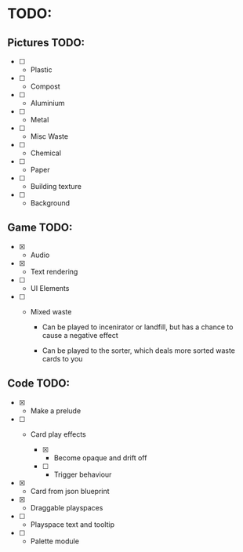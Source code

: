 # TODO:

## Pictures TODO:

- [ ] - Plastic

- [ ] - Compost

- [ ] - Aluminium

- [ ] - Metal

- [ ] - Misc Waste

- [ ] - Chemical

- [ ] - Paper

- [ ] - Building texture

- [ ] - Background

## Game TODO:

- [x] - Audio

- [x] - Text rendering

- [ ] - UI Elements

- [ ] - Mixed waste

	- Can be played to incenirator or landfill, but has a chance to cause a negative effect

	- Can be played to the sorter, which deals more sorted waste cards to you

## Code TODO:

- [x] - Make a prelude

- [ ] - Card play effects

	- [x] - Become opaque and drift off

	- [ ] - Trigger behaviour

- [x] - Card from json blueprint

- [x] - Draggable playspaces

- [ ] - Playspace text and tooltip

- [ ] - Palette module
